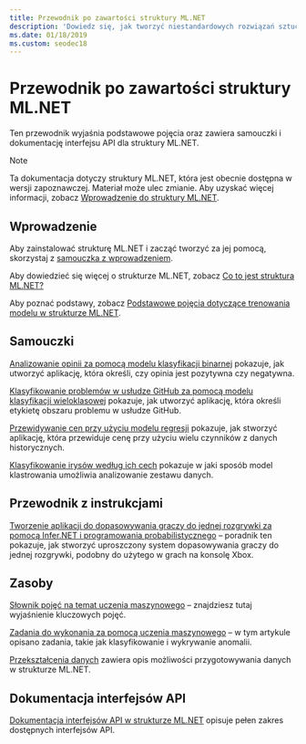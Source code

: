 ```yaml
---
title: Przewodnik po zawartości struktury ML.NET
description: 'Dowiedz się, jak tworzyć niestandardowych rozwiązań sztucznej Inteligencji i integrowanie aplikacji .NET za pomocą strukturze ML.NET'
ms.date: 01/18/2019
ms.custom: seodec18
---
```

# <a name="mlnet-content-guide"></a>Przewodnik po zawartości struktury ML.NET

Ten przewodnik wyjaśnia podstawowe pojęcia oraz zawiera samouczki i dokumentację interfejsu API dla struktury ML.NET.

> [!NOTE]
> Ta dokumentacja dotyczy struktury ML.NET, która jest obecnie dostępna w wersji zapoznawczej. Materiał może ulec zmianie. Aby uzyskać więcej informacji, zobacz [Wprowadzenie do struktury ML.NET](https://www.microsoft.com/net/learn/apps/machine-learning-and-ai/ml-dotnet).

## <a name="get-started"></a>Wprowadzenie

Aby zainstalować strukturę ML.NET i zacząć tworzyć za jej pomocą, skorzystaj z [samouczka z wprowadzeniem](https://www.microsoft.com/net/learn/machinelearning-ai/ml-dotnet-get-started-tutorial).

Aby dowiedzieć się więcej o strukturze ML.NET, zobacz [Co to jest struktura ML.NET?](what-is-mldotnet.md)

Aby poznać podstawy, zobacz [Podstawowe pojęcia dotyczące trenowania modelu w strukturze ML.NET](basic-concepts-model-training-in-mldotnet.md).

## <a name="tutorials"></a>Samouczki

[Analizowanie opinii za pomocą modelu klasyfikacji binarnej](tutorials/sentiment-analysis.md) pokazuje, jak utworzyć aplikację, która określi, czy opinia jest pozytywna czy negatywna.

[Klasyfikowanie problemów w usłudze GitHub za pomocą modelu klasyfikacji wieloklasowej](tutorials/github-issue-classification.md) pokazuje, jak utworzyć aplikację, która określi etykietę obszaru problemu w usłudze GitHub.

[Przewidywanie cen przy użyciu modelu regresji](tutorials/taxi-fare.md) pokazuje, jak stworzyć aplikację, która przewiduje cenę przy użyciu wielu czynników z danych historycznych.

[Klasyfikowanie irysów według ich cech](tutorials/iris-clustering.md) pokazuje w jaki sposób model klastrowania umożliwia analizowanie zestawu danych. 

## <a name="how-to-guide"></a>Przewodnik z instrukcjami

[Tworzenie aplikacji do dopasowywania graczy do jednej rozgrywki za pomocą Infer.NET i programowania probabilistycznego](how-to-guides/matchup-app-infer-net.md) – poradnik ten pokazuje, jak stworzyć uproszczony system dopasowywania graczy do jednej rozgrywki, podobny do użytego w grach na konsolę Xbox.

## <a name="resources"></a>Zasoby

[Słownik pojęć na temat uczenia maszynowego](resources/glossary.md) – znajdziesz tutaj wyjaśnienie kluczowych pojęć.

[Zadania do wykonania za pomocą uczenia maszynowego](resources/tasks.md) – w tym artykule opisano zadania, takie jak klasyfikowanie i wykrywanie anomalii. 

[Przekształcenia danych](resources/transforms.md) zawiera opis możliwości przygotowywania danych w strukturze ML.NET.


## <a name="api-reference"></a>Dokumentacja interfejsów API

[Dokumentacja interfejsów API w strukturze ML.NET](https://docs.microsoft.com/dotnet/api/?view=ml-dotnet) opisuje pełen zakres dostępnych interfejsów API.
